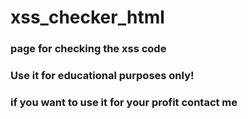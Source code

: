 # xss_checker_html
### page for checking the xss code
###
### Use it for educational purposes only!
###
### if you want to use it for your profit contact me 

